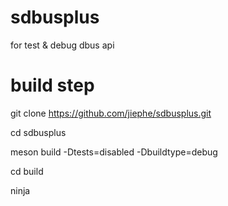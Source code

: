 # sdbusplus
for test &amp; debug dbus api

# build step
git clone https://github.com/jiephe/sdbusplus.git

cd sdbusplus

meson build -Dtests=disabled -Dbuildtype=debug

cd build 

ninja
